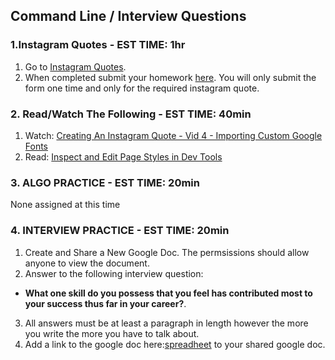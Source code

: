 ## Command Line / Interview Questions

### 1.Instagram Quotes - EST TIME: 1hr

1. Go to [Instagram Quotes](./instagram-quotes.md).
2. When completed submit your homework [here](https://docs.google.com/forms/u/3/d/e/1FAIpQLSezWVG8OLr6ZxmRNOwZ6xsoYO5lu_7L1LTWA3X6iclG4iG_Hw/viewform?usp=send_form).  You will only submit the form one time and only for the required instagram quote.


### 2. Read/Watch The Following - EST TIME: 40min

1. Watch: [Creating An Instagram Quote - Vid 4 - Importing Custom Google Fonts](https://www.youtube.com/playlist?list=PL_vCSejjQiPyr7dbj-oJ8vjttYid9VWsb)
2. Read: [Inspect and Edit Page Styles in Dev Tools](https://developers.google.com/web/tools/chrome-devtools/inspect-styles/)


### 3. ALGO PRACTICE - EST TIME: 20min

None assigned at this time


### 4.  INTERVIEW PRACTICE - EST TIME: 20min

1.  Create and Share a New Google Doc.  The permsissions should allow anyone to view the document. 
2. Answer to the following interview question: 
 - **What one skill do you possess that you feel has contributed most to your success thus far in your career?**.
3. All answers must be at least a paragraph in length however the more you write the more you have to talk about.
4. Add a link to the google doc here:[spreadheet](https://docs.google.com/spreadsheets/d/1zY0vC3so5QxcVwtKipoEuqCl9dtsbz6cW_5-gXBWjE8/edit?usp=sharing) to your shared google doc.
